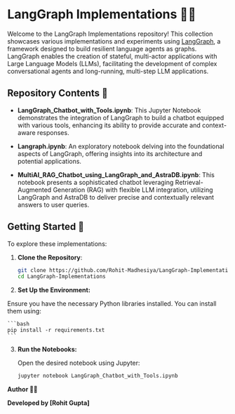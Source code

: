 # LangGraph Implementations 🧠🔗

Welcome to the LangGraph Implementations repository! This collection showcases various implementations and experiments using [LangGraph](https://github.com/langchain-ai/langgraph), a framework designed to build resilient language agents as graphs. LangGraph enables the creation of stateful, multi-actor applications with Large Language Models (LLMs), facilitating the development of complex conversational agents and long-running, multi-step LLM applications.

## Repository Contents 📂

- **LangGraph_Chatbot_with_Tools.ipynb**: This Jupyter Notebook demonstrates the integration of LangGraph to build a chatbot equipped with various tools, enhancing its ability to provide accurate and context-aware responses.

- **Langraph.ipynb**: An exploratory notebook delving into the foundational aspects of LangGraph, offering insights into its architecture and potential applications.

- **MultiAI_RAG_Chatbot_using_LangGraph_and_AstraDB.ipynb**: This notebook presents a sophisticated chatbot leveraging Retrieval-Augmented Generation (RAG) with flexible LLM integration, utilizing LangGraph and AstraDB to deliver precise and contextually relevant answers to user queries.

## Getting Started 🚀

To explore these implementations:

1. **Clone the Repository**:

   ```bash
   git clone https://github.com/Rohit-Madhesiya/LangGraph-Implementations.git
   cd LangGraph-Implementations
   ```

2. **Set Up the Environment:**

  Ensure you have the necessary Python libraries installed. You can install them using:

    ```bash
    pip install -r requirements.txt
    ```

3. **Run the Notebooks:**

   Open the desired notebook using Jupyter:

   ```bash
   jupyter notebook LangGraph_Chatbot_with_Tools.ipynb
   ```


**Author 👨‍💻**

**Developed by [Rohit Gupta]**
